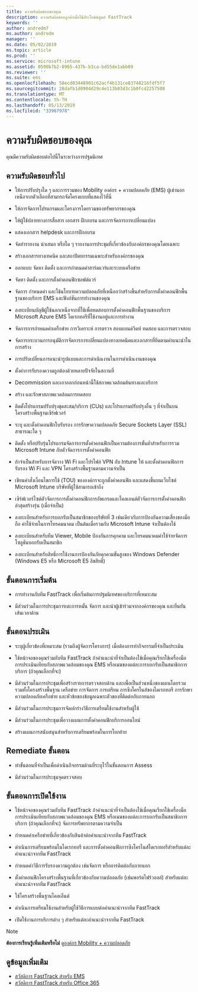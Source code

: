 ```yaml
---
title: ความรับผิดชอบของคุณ
description: ความรับผิดชอบลูกค้าเมื่อใช้ประโยชน์ศูนย์ FastTrack
keywords: ''
author: andredm7
ms.author: andredm
manager: ''
ms.date: 05/02/2019
ms.topic: article
ms.prod: ''
ms.service: microsoft-intune
ms.assetid: 0590b7b2-0965-437b-b3ca-bd55de1abb09
ms.reviewer: ''
ms.suite: ems
ms.openlocfilehash: 58ecd03448901c62acf4b131ce83748216fdf5f7
ms.sourcegitcommit: 28dafb1d0904d29c4e113b03d3c1b0fcd2257508
ms.translationtype: MT
ms.contentlocale: th-TH
ms.lasthandoff: 05/13/2019
ms.locfileid: "33967978"
---
```

# <a name="your-responsibilities"></a>ความรับผิดชอบของคุณ

คุณมีความรับผิดชอบต่อไปนี้ในระหว่างการปฐมนิเทศ

## <a name="general-responsibilities"></a>ความรับผิดชอบทั่วไป

-   ให้การปรับปรุงใด ๆ และการรวมของ Mobility องค์กร + ความปลอดภัย (EMS) ผู้เช่านอกเหนือจากตัวเลือกที่สามารถจัดโครงแบบที่แสดงไว้ที่นี่

-   ให้การจัดการโปรแกรมและโครงการโดยรวมของทรัพยากรของคุณ

-   ให้ผู้ใช้ปลายทางการสื่อสาร เอกสาร ฝึกอบรม และการจัดการการเปลี่ยนแปลง

-   แสดงเอกสาร helpdesk และการฝึกอบรม

-   จัดทำรายงาน นำเสนอ หรือใด ๆ รายงานการประชุมที่เกี่ยวข้องกับองค์กรของคุณโดยเฉพาะ

-   สร้างเอกสารทางเทคนิค และสถาปัตยกรรมเฉพาะสำหรับองค์กรของคุณ

-   ออกแบบ จัดหา ติดตั้ง และการกำหนดค่าฮาร์ดแวร์และระบบเครือข่าย

-   จัดหา ติดตั้ง และการตั้งค่าคอนฟิกซอฟต์แวร์

-   จัดการ กำหนดค่า และใช้นโยบายความปลอดภัยที่เหนือกว่าสร้างขึ้นสำหรับการตั้งค่าคอนฟิกพื้นฐานของบริการ EMS และฟังก์ชันการทำงานของคุณ

-   ลงทะเบียนบัญชีผู้ใช้นอกเหนือจากที่ใช้เพื่อทดสอบการตั้งค่าคอนฟิกพื้นฐานของบริการ Microsoft Azure EMS ไดเรกทอรีที่ใช้งานอยู่และการทำงาน

-   จัดการการกำหนดค่าเครือข่าย การวิเคราะห์ การตรวจ สอบแบนด์วิดท์ ทดสอบ และการตรวจสอบ

-   จัดการกระบวนการอนุมัติการจัดการการเปลี่ยนแปลงทางเทคนิคและเอกสารที่ยึดตามคำแนะนำในการสร้าง

-   การปรับเปลี่ยนการแนะนำรูปแบบและการดำเนินงานในการดำเนินงานของคุณ

-   ตั้งค่าการรับรองความถูกต้องด้วยหลายปัจจัยในสถานที่

-   Decommission และเอาออกก่อนหน้านี้ใช้สภาพแวดล้อมต้นทางและบริการ

-   สร้าง และรักษาสภาพแวดล้อมการทดสอบ

-   ติดตั้งโปรแกรมปรับปรุงชุดสะสม/บริการ (CUs) และโปรแกรมปรับปรุงอื่น ๆ ที่จำเป็นบนโครงสร้างพื้นฐานเซิร์ฟเวอร์

-   ระบุ และตั้งค่าคอนฟิกใบรับรอง การรักษาความปลอดภัย Secure Sockets Layer (SSL) สาธารณะใด ๆ

-   ติดตั้ง หรือปรับรุ่นโปรแกรมจัดการการตั้งค่าคอนฟิกเป็นความต้องการขั้นต่ำสำหรับการรวม Microsoft Intune กับตัวจัดการการตั้งค่าคอนฟิก

-   ถ้าจำเป็นสำหรับการจัดวาง Wi Fi และโปรไฟล์ VPN กับ Intune ให้ และตั้งค่าคอนฟิกการรับรอง Wi Fi และ VPN โครงสร้างพื้นฐานตามความจำเป็น

-   เขียนคำสั่งเงื่อนไขการใช้ (TOU) ขององค์กรจะถูกตั้งค่าคอนฟิก และแสดงขึ้นบนเว็บไซต์ Microsoft Intune บริษัทที่ผู้ใช้สามารถเข้าถึง

-   เซิร์ฟเวอร์ไซต์ตัวจัดการการตั้งค่าคอนฟิกการอัพเกรดและไคลเอนต์ตัวจัดการการตั้งค่าคอนฟิกล่าสุดสร้างรุ่น (เมื่อจำเป็น)

-   ลงทะเบียนสำหรับการบอกรับเป็นสมาชิกของบริษัทที่ 3 เช่นเดียวกับการป้องกันความเสี่ยงของมือถือ ค่าใช้จ่ายในการโทรคมนาคม เป็นต้นเมื่อรวมกับ Microsoft Intune จำเป็นต้องใช้

-   ลงทะเบียนสำหรับทีม Viewer, Mobile ป้องกันการคุกคาม และโทรคมนาคมค่าใช้จ่ายจัดการโซลูชันบอกรับเป็นสมาชิก

-   ลงทะเบียนสำหรับสิทธิ์การใช้งานการป้องกันภัยคุกคามขั้นสูงของ Windows Defender (Windows E5 หรือ Microsoft E5 ลิขสิทธิ์)

## <a name="initiate-phase"></a>ขั้นตอนการเริ่มต้น

-   การทำงานกับทีม FastTrack เพื่อเริ่มต้นการปฐมนิเทศของบริการที่เหมาะสม

-   มีส่วนร่วมในการประชุมการเตะการหมั้น จัดการ และนำผู้เข้าร่วมจากองค์กรของคุณ และยืนยันเส้นเวลาด้าน

## <a name="assess-phase"></a>ขั้นตอนประเมิน

-   ระบุผู้เกี่ยวข้องที่เหมาะสม (รวมถึงผู้จัดการโครงการ) เมื่อต้องการทำกิจกรรมที่จำเป็นประเมิน

-   ใช้หน้าจอของคุณร่วมกับทีม FastTrack ถ้าคำแนะนำที่จำเป็นต้องใช้เมื่อคุณเรียกใช้เครื่องมือการประเมินเทียบกับสภาพแวดล้อมของคุณ EMS หรือเมฆของแต่ละการบอกรับเป็นสมาชิกการบริการ (ถ้าคุณเลือกที่จะ)

-   มีส่วนร่วมในการประชุมเพื่อสร้างรายการตรวจสอบด้าน และเพื่อเป็นส่วนหนึ่งของแผนโดยรวม รวมทั้งโครงสร้างพื้นฐาน เครือข่าย การจัดการ การเตรียม การซิงโครไนส์ของไดเรกทอรี การรักษาความปลอดภัยเครือข่าย และหัวข้อของข้อมูลเฉพาะตัวของที่ติดต่อกับภายนอก

-   มีส่วนร่วมในการประชุมการจัดเค้าร่างวิธีการเตรียมใช้งานสำหรับผู้ใช้

-   มีส่วนร่วมในการประชุมเพื่อวางแผนการตั้งค่าคอนฟิกบริการออนไลน์

-   สร้างแผนการสนับสนุนสำหรับการเตรียมพร้อมในการโยกย้าย

## <a name="remediate-phase"></a>Remediate ขั้นตอน

-   ทำขั้นตอนที่จำเป็นเพื่อดำเนินกิจกรรมด้านที่ระบุไว้ในขั้นตอนการ Assess

-   มีส่วนร่วมในการประชุมจุดตรวจสอบ

## <a name="enable-phase"></a>ขั้นตอนการเปิดใช้งาน

-   ใช้หน้าจอของคุณร่วมกับทีม FastTrack ถ้าคำแนะนำที่จำเป็นต้องใช้เมื่อคุณเรียกใช้เครื่องมือการประเมินเทียบกับสภาพแวดล้อมของคุณ EMS หรือเมฆของแต่ละการบอกรับเป็นสมาชิกการบริการ (ถ้าคุณเลือกที่จะ) จัดการทรัพยากรตามความจำเป็น

-   กำหนดค่าเครือข่ายที่เกี่ยวข้องกับสินค้าต่อคำแนะนำจากทีม FastTrack

-   ดำเนินการเตรียมพร้อมในไดเรกทอรี และการตั้งค่าคอนฟิกการซิงโครไนส์ไดเรกทอรีสำหรับแต่ละคำแนะนำจากทีม FastTrack

-   กำหนดค่าวิธีการรับรองความถูกต้อง เช่นจัดการ หรือการติดต่อกับภายนอก 

-   ตั้งค่าคอนฟิกโครงสร้างพื้นฐานที่เกี่ยวข้องกับความปลอดภัย (เช่นพอร์ตไฟร์วอลล์) สำหรับแต่ละคำแนะนำจากทีม FastTrack

-   ใช้โครงสร้างพื้นฐานไคลเอ็นต์

-   ดำเนินการเตรียมใช้งานสำหรับผู้ใช้วิธีการแบบต่อคำแนะนำจากทีม FastTrack

-   เปิดใช้งานการบริการต่าง ๆ สำหรับแต่ละคำแนะนำจากทีม FastTrack

> [!NOTE]
> **ต้องการเรียนรู้เพิ่มเติมหรือไม่** ดู[องค์กร Mobility + ความปลอดภัย](https://www.microsoft.com/en-us/cloud-platform/enterprise-mobility)

## <a name="see-also"></a>ดูข้อมูลเพิ่มเติม

- [สวัสดิการ FastTrack สำหรับ EMS](EMS-fasttrack-benefit-for-EMS.md)
- [สวัสดิการ FastTrack สำหรับ Office 365](O365-fasttrack-benefit-for-office-365.md)

